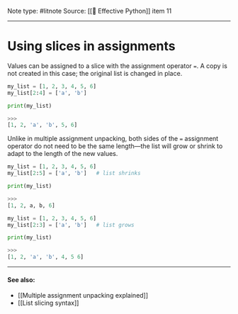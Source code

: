 Note type: #litnote
Source: [[📖 Effective Python]] item 11

---
# Using slices in assignments
Values can be assigned to a slice with the assignment operator `=`. A copy is not created in this case; the original list is changed in place.
```python
my_list = [1, 2, 3, 4, 5, 6]
my_list[2:4] = ['a', 'b']

print(my_list)

>>>
[1, 2, 'a', 'b', 5, 6]
```

Unlike in multiple assignment unpacking, both sides of the `=` assignment operator do not need to be the same length—the list will grow or shrink to adapt to the length of the new values.
```python
my_list = [1, 2, 3, 4, 5, 6]
my_list[2:5] = ['a', 'b']	# list shrinks

print(my_list)

>>>
[1, 2, a, b, 6]
```

```python
my_list = [1, 2, 3, 4, 5, 6]
my_list[2:3] = ['a', 'b']	# list grows

print(my_list)

>>>
[1, 2, 'a', 'b', 4, 5 6]
```

---
#### See also:
- [[Multiple assignment unpacking explained]]
- [[List slicing syntax]]
